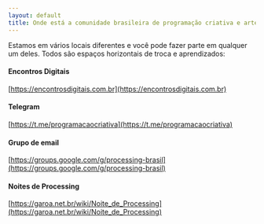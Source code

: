 ```yaml
---
layout: default
title: Onde está a comunidade brasileira de programação criativa e artes computacionais?
---
```


Estamos em vários locais diferentes e você pode fazer parte em qualquer um deles. Todos são espaços horizontais de troca e aprendizados:

#### Encontros Digitais
[https://encontrosdigitais.com.br](https://encontrosdigitais.com.br)

#### Telegram
[https://t.me/programacaocriativa](https://t.me/programacaocriativa)

#### Grupo de email
[https://groups.google.com/g/processing-brasil](https://groups.google.com/g/processing-brasil)

#### Noites de Processing
[https://garoa.net.br/wiki/Noite_de_Processing](https://garoa.net.br/wiki/Noite_de_Processing)

